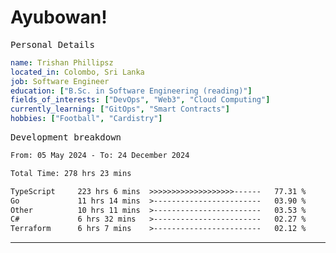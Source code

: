 # Ayubowan!

<samp>Personal Details</samp>

```yaml
name: Trishan Phillipsz
located_in: Colombo, Sri Lanka
job: Software Engineer
education: ["B.Sc. in Software Engineering (reading)"]
fields_of_interests: ["DevOps", "Web3", "Cloud Computing"]
currently_learning: ["GitOps", "Smart Contracts"]
hobbies: ["Football", "Cardistry"]
```

<samp>Development breakdown</samp>

<!--START_SECTION:waka-->

```txt
From: 05 May 2024 - To: 24 December 2024

Total Time: 278 hrs 23 mins

TypeScript     223 hrs 6 mins  >>>>>>>>>>>>>>>>>>>------   77.31 %
Go             11 hrs 14 mins  >------------------------   03.90 %
Other          10 hrs 11 mins  >------------------------   03.53 %
C#             6 hrs 32 mins   >------------------------   02.27 %
Terraform      6 hrs 7 mins    >------------------------   02.12 %
```

<!--END_SECTION:waka-->

---
